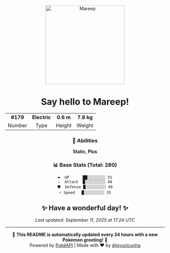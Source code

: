 <div align="center">

<img src="https://raw.githubusercontent.com/PokeAPI/sprites/master/sprites/pokemon/179.png" width="250" height="250" alt="Mareep">

# Say hello to **Mareep**!

<table>
<tr>
<td align="center"><strong>#179</strong></td>
<td align="center"><strong>Electric</strong></td>
<td align="center"><strong>0.6 m</strong></td>
<td align="center"><strong>7.8 kg</strong></td>
</tr>
<tr>
<td align="center">Number</td>
<td align="center">Type</td>
<td align="center">Height</td>
<td align="center">Weight</td>
</tr>
</table>

### 🎯 Abilities
**Static, Plus**

### 📊 Base Stats (Total: 280)
```
❤️  HP      ██░░░░░░░░ 55
⚔️  Attack  █░░░░░░░░░ 40
🛡️  Defense █░░░░░░░░░ 40
⚡ Speed   █░░░░░░░░░ 35
```

## ✨ Have a wonderful day! ✨

*Last updated: September 11, 2025 at 17:24 UTC*

---

🌟 **This README is automatically updated every 24 hours with a new Pokémon greeting!** 🌟<br>
Powered by [PokéAPI](https://pokeapi.co/) | Made with ❤️ by [@isyuricunha](https://github.com/isyuricunha)

</div>